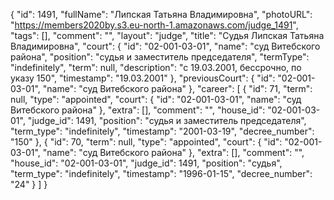 {
    "id": 1491,
    "fullName": "Липская Татьяна Владимировна",
    "photoURL": "https://members2020by.s3.eu-north-1.amazonaws.com/judge_1491",
    "tags": [],
    "comment": "",
    "layout": "judge",
    "title": "Судья Липская Татьяна Владимировна",
    "court": {
        "id": "02-001-03-01",
        "name": "суд Витебского района",
        "position": "судья и заместитель председателя",
        "termType": "indefinitely",
        "term": null,
        "description": "c 19.03.2001, бессрочно, по указу 150",
        "timestamp": "19.03.2001"
    },
    "previousCourt": {
        "id": "02-001-03-01",
        "name": "суд Витебского района"
    },
    "career": [
        {
            "id": 71,
            "term": null,
            "type": "appointed",
            "court": {
                "id": "02-001-03-01",
                "name": "суд Витебского района"
            },
            "extra": [],
            "comment": "",
            "house_id": "02-001-03-01",
            "judge_id": 1491,
            "position": "судья и заместитель председателя",
            "term_type": "indefinitely",
            "timestamp": "2001-03-19",
            "decree_number": "150"
        },
        {
            "id": 70,
            "term": null,
            "type": "appointed",
            "court": {
                "id": "02-001-03-01",
                "name": "суд Витебского района"
            },
            "extra": [],
            "comment": "",
            "house_id": "02-001-03-01",
            "judge_id": 1491,
            "position": "судья",
            "term_type": "indefinitely",
            "timestamp": "1996-01-15",
            "decree_number": "24"
        }
    ]
}
